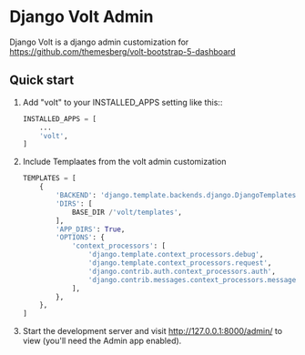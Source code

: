 # Django Volt Admin
Django Volt is a django admin customization for https://github.com/themesberg/volt-bootstrap-5-dashboard


Quick start
-----------

1. Add "volt" to your INSTALLED_APPS setting like this::
    ```python
    INSTALLED_APPS = [
        ...
        'volt',
    ]
    ```


2. Include Templaates from the volt admin customization
    ```python
    TEMPLATES = [
        {
            'BACKEND': 'django.template.backends.django.DjangoTemplates',
            'DIRS': [
                BASE_DIR /'volt/templates',
            ],
            'APP_DIRS': True,
            'OPTIONS': {
                'context_processors': [
                    'django.template.context_processors.debug',
                    'django.template.context_processors.request',
                    'django.contrib.auth.context_processors.auth',
                    'django.contrib.messages.context_processors.messages',
                ],
            },
        },
    ]
    ```

3. Start the development server and visit http://127.0.0.1:8000/admin/
   to view (you'll need the Admin app enabled).